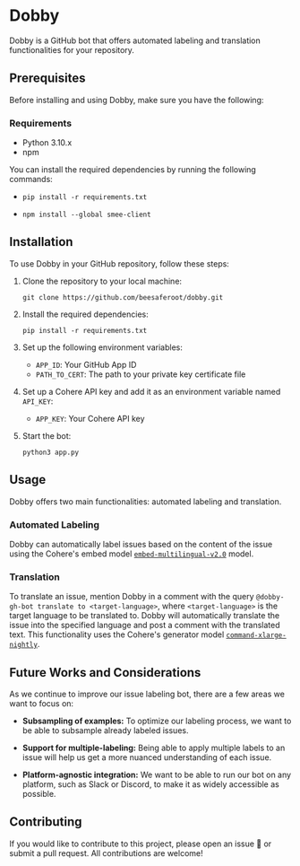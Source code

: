 # Dobby

Dobby is a GitHub bot that offers automated labeling and translation functionalities for your repository.

## Prerequisites

Before installing and using Dobby, make sure you have the following:

### Requirements

-   Python 3.10.x
-   npm

You can install the required dependencies by running the following commands:


- `pip install -r requirements.txt`

- `npm install --global smee-client` 

## Installation

To use Dobby in your GitHub repository, follow these steps:

1.  Clone the repository to your local machine:
    
    
    `git clone https://github.com/beesaferoot/dobby.git` 
    
2.  Install the required dependencies:
    
    
    `pip install -r requirements.txt` 
    
3.  Set up the following environment variables:
    
    -   `APP_ID`: Your GitHub App ID
    -   `PATH_TO_CERT`: The path to your private key certificate file

    
4.  Set up a Cohere API key and add it as an environment variable named `API_KEY`:
    
    
    -   `APP_KEY`: Your Cohere API key 
    
5.  Start the bot:
    
    
    `python3 app.py` 
    

## Usage

Dobby offers two main functionalities: automated labeling and translation.

### Automated Labeling

Dobby can automatically label issues based on the content of the issue using the Cohere's embed model [`embed-multilingual-v2.0`](https://docs.cohere.com/docs/multilingual-language-models) model.

### Translation

To translate an issue, mention Dobby in a comment with the query `@dobby-gh-bot translate to <target-language>`, where `<target-language>` is the target language to be translated to. Dobby will automatically translate the issue into the specified language and post a comment with the translated text. This functionality uses the Cohere's generator model [`command-xlarge-nightly`](https://docs.cohere.com/docs/command-beta).

## Future Works and Considerations

As we continue to improve our issue labeling bot, there are a few areas we want to focus on:

-   **Subsampling of examples:** To optimize our labeling process, we want to be able to subsample already labeled issues.
    
-   **Support for multiple-labeling:** Being able to apply multiple labels to an issue will help us get a more nuanced understanding of each issue.
    
-   **Platform-agnostic integration:** We want to be able to run our bot on any platform, such as Slack or Discord, to make it as widely accessible as possible.
## Contributing

If you would like to contribute to this project, please open an issue 🌚 or submit a pull request. All contributions are welcome!
